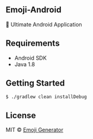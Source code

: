 ## Emoji-Android
:tada: Ultimate Android Application

## Requirements

- Android SDK
- Java 1.8

## Getting Started

```
$ ./gradlew clean installDebug
```

## License
MIT &copy; [Emoji Generator](https://emoji.pine.moe/)
